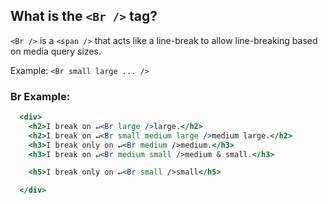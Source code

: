 ## What is the `<Br />` tag?
`<Br />` is a `<span />` that acts like a line-break to allow line-breaking based on media query sizes.

Example:
`<Br small large ... />`

### Br Example:
```jsx
  <div>
    <h2>I break on ↵<Br large />large.</h2>
    <h2>I break on ↵<Br small medium large />medium large.</h2>
    <h3>I break only on ↵<Br medium />medium.</h3>
    <h3>I break on ↵<Br medium small />medium & small.</h3>

    <h5>I break only on ↵<Br small />small</h5>

  </div>
```
